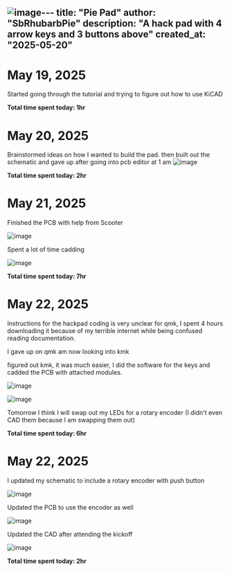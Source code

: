 ![image](https://github.com/user-attachments/assets/b4dc3d1c-9d75-4423-8210-bd225a1c7510)---
title: "Pie Pad"
author: "SbRhubarbPie"
description: "A hack pad with 4 arrow keys and 3 buttons above"
created_at: "2025-05-20"
---

# May 19, 2025
  Started going through the tutorial and trying to figure out how to use KiCAD
  
  **Total time spent today: 1hr**

# May 20, 2025
  Brainstormed ideas on how I wanted to build the pad. then built out the schematic and gave up after going into pcb editor at 1 am
  ![image](https://github.com/user-attachments/assets/aced8ad3-7876-4c3a-b18a-a1dd56afbc38)
  
  **Total time spent today: 2hr**

# May 21, 2025
  Finished the PCB with help from Scooter
  
  ![image](https://github.com/user-attachments/assets/23e0116d-ada7-4ade-9da6-f7e8f3c5af82)

  Spent a lot of time cadding

  ![image](https://github.com/user-attachments/assets/49bbfd36-67bd-4707-98cc-471d4e70856d)

  **Total time spent today: 7hr**

# May 22, 2025
  Instructions for the hackpad coding is very unclear for qmk, I spent 4 hours downloading it because of my terrible internet while being confused reading documentation.

  I gave up on qmk am now looking into kmk

  figured out kmk, it was much easier, I did the software for the keys and cadded the PCB with attached modules.

  ![image](https://github.com/user-attachments/assets/4739864a-4737-4860-a16d-9709008a43ee)

  ![image](https://github.com/user-attachments/assets/f3ee2290-b208-4547-b84f-b20098cba235)

  Tomorrow I think I will swap out my LEDs for a rotary encoder (I didn't even CAD them because I am swapping them out)

  **Total time spent today: 6hr**

# May 22, 2025
  I updated my schematic to include a rotary encoder with push button
  
  ![image](https://github.com/user-attachments/assets/8c641c3c-0f8b-4b3c-b0ce-e5a80fcf5551)

  Updated the PCB to use the encoder as well

  ![image](https://github.com/user-attachments/assets/0122be60-e71f-4268-bcdf-1933fdc121e3)

  Updated the CAD after attending the kickoff

  ![image](https://github.com/user-attachments/assets/19d1a0ee-a3f2-4676-89ed-d052ea0bdf2d)


  **Total time spent today: 2hr**
